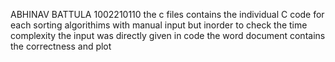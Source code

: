 ABHINAV BATTULA 
1002210110
the c files contains the individual C code for each sorting algorithims with manual input but inorder to check the time complexity the input was directly given in code 
the word document contains the correctness and plot 
